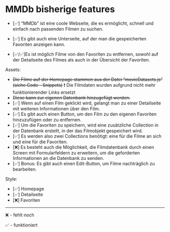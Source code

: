 # MMDb bisherige features

- [✅] “MMDb” ist eine coole Webseite, die es ermöglicht, schnell und einfach nach passenden Filmen zu suchen.
- [✅] Es gibt auch eine Unterseite, auf der man die gespeicherten Favoriten anzeigen kann.

- [✅/✅]Es ist möglich Filme von den Favoriten zu entfernen, sowohl auf der Detailseite des Filmes als auch in der Übersicht der Favoriten.

Assets:

- ~~Die Filme auf der Homepage stammen aus der Datei “movieDatasets.js” (siehe Code - Snippets)~~ ❗️ Die Filmdaten wurden aufgrund nicht mehr funktionierender Links ersetzt
- ~~Diese kann zur eigenen Datenbank hinzugefügt werden.~~
- [✅] Wenn auf einen Film geklickt wird, gelangt man zu einer Detailseite mit weiteren Informationen über den Film.
- [✅] Es gibt auch einen Button, um den Film zu den eigenen Favoriten hinzuzufügen oder zu entfernen.
- [✅] Um die Favoriten zu speichern, wird eine zusätzliche Collection in der Datenbank erstellt, in der das Filmobjekt gespeichert wird.
- [✅] Es werden also zwei Collections benötigt: eine für die Filme an sich und eine für die Favoriten.
- [❌] Es besteht auch die Möglichkeit, die Filmdatenbank durch einen Screen mit Formularfeldern zu erweitern, um die geforderten Informationen an die Datenbank zu senden.
- [✅] Bonus: Es gibt auch einen Edit-Button, um Filme nachträglich zu bearbeiten.

Style:

- [✅] Homepage
- [✅] Detailseite
- [❌] Favoriten

---

❌ - fehlt noch

✅ - funktioniert
